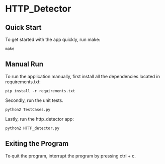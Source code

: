 # HTTP_Detector

## Quick Start

To get started with the app quickly, run make:

```
make 
```

## Manual Run

To run the application manually, first install all the dependencies located in requirements.txt:

```
pip install -r requirements.txt
```

Secondly, run the unit tests.

```
python2 TestCases.py
```

Lastly, run the http_detector app:

```
python2 HTTP_detector.py
```

## Exiting the Program

To quit the program, interrupt the program by pressing ctrl + c.
